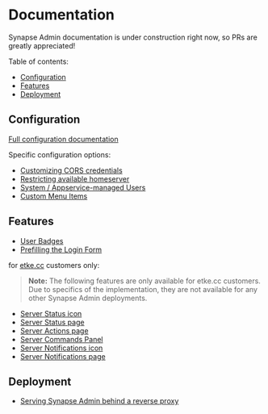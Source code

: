 # Documentation

Synapse Admin documentation is under construction right now, so PRs are greatly appreciated!

Table of contents:
<!-- vim-markdown-toc GFM -->

* [Configuration](#configuration)
* [Features](#features)
* [Deployment](#deployment)

<!-- vim-markdown-toc -->

## Configuration

[Full configuration documentation](./config.md)

Specific configuration options:

* [Customizing CORS credentials](./cors-credentials.md)
* [Restricting available homeserver](./restrict-hs.md)
* [System / Appservice-managed Users](./system-users.md)
* [Custom Menu Items](./custom-menu.md)

## Features

* [User Badges](./user-badges.md)
* [Prefilling the Login Form](./prefill-login-form.md)

for [etke.cc](https://etke.cc) customers only:

> **Note:** The following features are only available for etke.cc customers. Due to specifics of the implementation,
they are not available for any other Synapse Admin deployments.

* [Server Status icon](../src/components/etke.cc/README.md#server-status-icon)
* [Server Status page](../src/components/etke.cc/README.md#server-status-page)
* [Server Actions page](../src/components/etke.cc/README.md#server-actions-page)
* [Server Commands Panel](../src/components/etke.cc/README.md#server-commands-panel)
* [Server Notifications icon](../src/components/etke.cc/README.md#server-notifications-icon)
* [Server Notifications page](../src/components/etke.cc/README.md#server-notifications-page)

## Deployment

* [Serving Synapse Admin behind a reverse proxy](./reverse-proxy.md)
